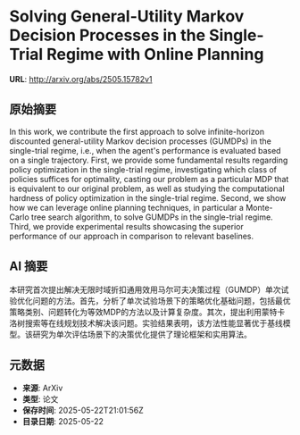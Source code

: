 # Solving General-Utility Markov Decision Processes in the Single-Trial Regime with Online Planning

**URL**: http://arxiv.org/abs/2505.15782v1

## 原始摘要

In this work, we contribute the first approach to solve infinite-horizon
discounted general-utility Markov decision processes (GUMDPs) in the
single-trial regime, i.e., when the agent's performance is evaluated based on a
single trajectory. First, we provide some fundamental results regarding policy
optimization in the single-trial regime, investigating which class of policies
suffices for optimality, casting our problem as a particular MDP that is
equivalent to our original problem, as well as studying the computational
hardness of policy optimization in the single-trial regime. Second, we show how
we can leverage online planning techniques, in particular a Monte-Carlo tree
search algorithm, to solve GUMDPs in the single-trial regime. Third, we provide
experimental results showcasing the superior performance of our approach in
comparison to relevant baselines.


## AI 摘要

本研究首次提出解决无限时域折扣通用效用马尔可夫决策过程（GUMDP）单次试验优化问题的方法。首先，分析了单次试验场景下的策略优化基础问题，包括最优策略类别、问题转化为等效MDP的方法以及计算复杂度。其次，提出利用蒙特卡洛树搜索等在线规划技术解决该问题。实验结果表明，该方法性能显著优于基线模型。该研究为单次评估场景下的决策优化提供了理论框架和实用算法。

## 元数据

- **来源**: ArXiv
- **类型**: 论文
- **保存时间**: 2025-05-22T21:01:56Z
- **目录日期**: 2025-05-22
